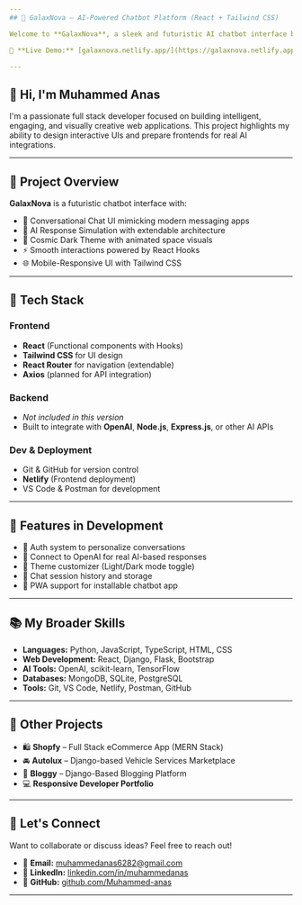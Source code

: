 ```yaml
---
## 🤖 GalaxNova – AI-Powered Chatbot Platform (React + Tailwind CSS)

Welcome to **GalaxNova**, a sleek and futuristic AI chatbot interface built entirely with **React** and **Tailwind CSS**. Designed with a cosmic theme and animated UI, it delivers smart, simulated conversations in a clean, modern experience.

🔗 **Live Demo:** [galaxnova.netlify.app/](https://galaxnova.netlify.app/)

---
```

## 👋 Hi, I'm Muhammed Anas

I'm a passionate full stack developer focused on building intelligent, engaging, and visually creative web applications. This project highlights my ability to design interactive UIs and prepare frontends for real AI integrations.

---
## 🚀 Project Overview

**GalaxNova** is a futuristic chatbot interface with:

- 💬 Conversational Chat UI mimicking modern messaging apps  
- 🧠 AI Response Simulation with extendable architecture  
- 🌌 Cosmic Dark Theme with animated space visuals  
- ⚡ Smooth interactions powered by React Hooks  
- 🌐 Mobile-Responsive UI with Tailwind CSS  

---
## 🧱 Tech Stack

### Frontend
- **React** (Functional components with Hooks)  
- **Tailwind CSS** for UI design  
- **React Router** for navigation (extendable)  
- **Axios** (planned for API integration)  

### Backend
- *Not included in this version*  
- Built to integrate with **OpenAI**, **Node.js**, **Express.js**, or other AI APIs  

### Dev & Deployment
- Git & GitHub for version control  
- **Netlify** (Frontend deployment)  
- VS Code & Postman for development  

---
## 🧠 Features in Development

- 🔐 Auth system to personalize conversations  
- 🤖 Connect to OpenAI for real AI-based responses  
- 🎨 Theme customizer (Light/Dark mode toggle)  
- 🧞 Chat session history and storage  
- 📱 PWA support for installable chatbot app  

---
## 📚 My Broader Skills

- **Languages:** Python, JavaScript, TypeScript, HTML, CSS  
- **Web Development:** React, Django, Flask, Bootstrap  
- **AI Tools:** OpenAI, scikit-learn, TensorFlow  
- **Databases:** MongoDB, SQLite, PostgreSQL  
- **Tools:** Git, VS Code, Netlify, Postman, GitHub  

---
## 💼 Other Projects

- 🛍️ **Shopfy** – Full Stack eCommerce App (MERN Stack)  
- 🚘 **Autolux** – Django-based Vehicle Services Marketplace  
- 📝 **Bloggy** – Django-Based Blogging Platform  
- 💻 **Responsive Developer Portfolio**

---
## 💬 Let's Connect

Want to collaborate or discuss ideas? Feel free to reach out!

- 📧 **Email:** muhammedanas6282@gmail.com  
- 🔗 **LinkedIn:** [linkedin.com/in/muhammedanas](https://www.linkedin.com/in/muhammedanas)  
- 🐙 **GitHub:** [github.com/Muhammed-anas](https://github.com/Muhammed-anas)

---
